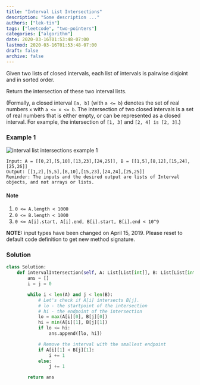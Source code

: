 ```yaml
---
title: "Interval List Intersections"
description: "Some description ..."
authors: ["lek-tin"]
tags: ["leetcode", "two-pointers"]
categories: ["algorithm"]
date: 2020-03-16T01:53:48-07:00
lastmod: 2020-03-16T01:53:48-07:00
draft: false
archive: false
---
```

Given two lists of closed intervals, each list of intervals is pairwise disjoint and in sorted order.  

Return the intersection of these two interval lists.  

(Formally, a closed interval `[a, b]` (with `a <= b`) denotes the set of real numbers `x` with `a <= x <= b`.  The intersection of two closed intervals is a set of real numbers that is either empty, or can be represented as a closed interval.  For example, the intersection of `[1, 3]` and `[2, 4] is [2, 3]`.)  


### Example 1

![interval list intersections example 1](/img/post/interval-list-intersections-example-1.png)
```
Input: A = [[0,2],[5,10],[13,23],[24,25]], B = [[1,5],[8,12],[15,24],[25,26]]
Output: [[1,2],[5,5],[8,10],[15,23],[24,24],[25,25]]
Reminder: The inputs and the desired output are lists of Interval objects, and not arrays or lists.
```

#### Note

1. `0 <= A.length < 1000`
2. `0 <= B.length < 1000`
3. `0 <= A[i].start, A[i].end, B[i].start, B[i].end < 10^9`

**NOTE:** input types have been changed on April 15, 2019. Please reset to default code definition to get new method signature.

### Solution

```python
class Solution:
    def intervalIntersection(self, A: List[List[int]], B: List[List[int]]) -> List[List[int]]:
        ans = []
        i = j = 0

        while i < len(A) and j < len(B):
            # Let's check if A[i] intersects B[j].
            # lo - the startpoint of the intersection
            # hi - the endpoint of the intersection
            lo = max(A[i][0], B[j][0])
            hi = min(A[i][1], B[j][1])
            if lo <= hi:
                ans.append([lo, hi])

            # Remove the interval with the smallest endpoint
            if A[i][1] < B[j][1]:
                i += 1
            else:
                j += 1

        return ans
```